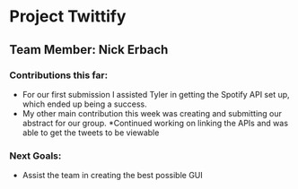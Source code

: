 # Project Twittify

## Team Member: Nick Erbach

### Contributions this far:
* For our first submission I assisted Tyler in getting the Spotify API set up, which ended up being a success. 
* My other main contribution this week was creating and submitting our abstract for our group.
*Continued working on linking the APIs and was able to get the tweets to be viewable

### Next Goals:
 * Assist the team in creating the best possible GUI 
